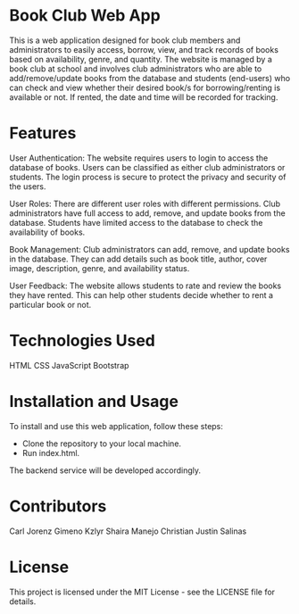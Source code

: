 # Book Club Web App
This is a web application designed for book club members and administrators to easily access, borrow, view, and track records of books based on availability, genre, and quantity. The website is managed by a book club at school and involves club administrators who are able to add/remove/update books from the database and students (end-users) who can check and view whether their desired book/s for borrowing/renting is available or not. If rented, the date and time will be recorded for tracking.

# Features

User Authentication: The website requires users to login to access the database of books. Users can be classified as either club administrators or students. The login process is secure to protect the privacy and security of the users.

User Roles: There are different user roles with different permissions. Club administrators have full access to add, remove, and update books from the database. Students have limited access to the database to check the availability of books.

Book Management: Club administrators can add, remove, and update books in the database. They can add details such as book title, author, cover image, description, genre, and availability status.

User Feedback: The website allows students to rate and review the books they have rented. This can help other students decide whether to rent a particular book or not.

# Technologies Used
HTML
CSS
JavaScript
Bootstrap

# Installation and Usage

To install and use this web application, follow these steps:

- Clone the repository to your local machine.
- Run index.html.

The backend service will be developed accordingly.

# Contributors
Carl Jorenz Gimeno 
Kzlyr Shaira Manejo
Christian Justin Salinas

# License
This project is licensed under the MIT License - see the LICENSE file for details.